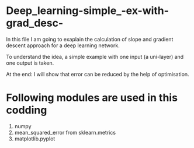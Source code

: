 # Deep_learning-simple_-ex-with-grad_desc-

In this file I am going to exaplain the calculation of slope and gradient descent approach for a deep learning network. 

To understand the idea, a simple example with one input (a uni-layer) and one output is taken. 

At the end: I will show that error can be reduced by the help of optimisation.


# Following modules are used in this codding

1. numpy
2. mean_squared_error from sklearn.metrics
3. matplotlib.pyplot
